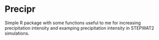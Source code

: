 # Precipr

Simple R package with some functions useful to me for increasing precipitation intensity and examping precipitation intensity in STEPWAT2 simulations. 
